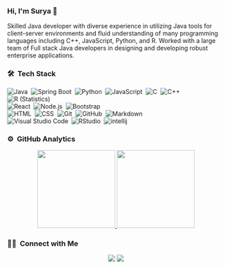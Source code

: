 ### Hi, I'm Surya 👋

Skilled Java developer with diverse experience in utilizing Java tools for client-server environments and fluid understanding of many programming languages including C++, JavaScript, Python, and R. Worked with a large team of Full stack Java developers in designing and developing robust enterprise applications.

### 🛠 &nbsp;Tech Stack

![Java](https://img.shields.io/badge/-Java-05122A?style=flat&logo=Java&logoColor=FFA518)&nbsp;
![Spring Boot](https://img.shields.io/badge/-SpringBoot-05122A?style=flat&logo=java&logoColor=2C2255)&nbsp;
![Python](https://img.shields.io/badge/-Python-05122A?style=flat&logo=python)&nbsp;
![JavaScript](https://img.shields.io/badge/-JavaScript-05122A?style=flat&logo=javascript)&nbsp;
![C](https://img.shields.io/badge/-C-05122A?style=flat&logo=C&logoColor=A8B9CC)&nbsp;
![C++](https://img.shields.io/badge/-C++-05122A?style=flat&logo=C%2B%2B&logoColor=00599C)&nbsp;
![R (Statistics)](https://img.shields.io/badge/-R-05122A?style=flat&logo=R&logoColor=276DC3)\
![React](https://img.shields.io/badge/-React-05122A?style=flat&logo=react)&nbsp;
![Node.js](https://img.shields.io/badge/-Node.js-05122A?style=flat&logo=node.js)&nbsp;
![Bootstrap](https://img.shields.io/badge/-Bootstrap-05122A?style=flat&logo=bootstrap&logoColor=563D7C)\
![HTML](https://img.shields.io/badge/-HTML-05122A?style=flat&logo=HTML5)&nbsp;
![CSS](https://img.shields.io/badge/-CSS-05122A?style=flat&logo=CSS3&logoColor=1572B6)&nbsp;
![Git](https://img.shields.io/badge/-Git-05122A?style=flat&logo=git)&nbsp;
![GitHub](https://img.shields.io/badge/-GitHub-05122A?style=flat&logo=github)&nbsp;
![Markdown](https://img.shields.io/badge/-Markdown-05122A?style=flat&logo=markdown)\
![Visual Studio Code](https://img.shields.io/badge/-Visual%20Studio%20Code-05122A?style=flat&logo=visual-studio-code&logoColor=007ACC)&nbsp;
![RStudio](https://img.shields.io/badge/-RStudio-05122A?style=flat&logo=rstudio)&nbsp;
![intellij](https://img.shields.io/badge/-Intellij-05122A?style=flat&logo=eclipse-ide&logoColor=2C2255)

### ⚙️ &nbsp;GitHub Analytics

<p align="center">
<a href="https://github.com/suryanuchu">
  <img height="180em" src="https://github-readme-stats-eight-theta.vercel.app/api?username=suryanuchu&show_icons=true&include_all_commits=true&count_private=true&hide=contribs,issues"/>
  <img height="180em" src="https://github-readme-stats-eight-theta.vercel.app/api/top-langs/?username=suryanuchu&layout=compact&langs_count=8"/>
</a>
</p>

### 🤝🏻 &nbsp;Connect with Me

<p align="center">
<a href="https://linkedin.com/in/suryanuchu"><img src="https://img.shields.io/badge/-Surya%20Nuchu-0077B5?style=flat&logo=Linkedin&logoColor=white"/></a>
<a href="mailto:suryanucchu@gmail.com"><img src="https://img.shields.io/badge/-suryanucchu@gmail.com-D14836?style=flat&logo=Gmail&logoColor=white"/></a>
</p>
